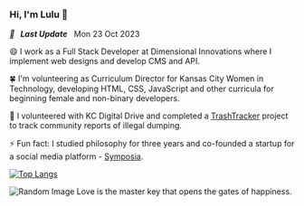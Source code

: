 ### Hi, I'm Lulu 👋

<i><b>🚩 &nbsp; Last Update</b></i> &nbsp;<!-- LAST-UPDATE:START -->
Mon  23 Oct 2023
<!-- LAST-UPDATE:END -->

😄 I work as a Full Stack Developer at Dimensional Innovations where I implement web designs and develop CMS and API.

🍀 I'm volunteering as Curriculum Director for Kansas City Women in Technology, developing HTML, CSS, JavaScript and other curricula for beginning female and non-binary developers.

🌱 I volunteered with KC Digital Drive and completed a [TrashTracker](https://github.com/codeforkansascity/TrashTrackerWebApp) project to track community reports of illegal dumping.

⚡ Fun fact: I studied philosophy for three years and co-founded a startup for a social media platform - [Symposia](https://www.projectsymposia.com/).

[![Top Langs](https://github-readme-stats.vercel.app/api/top-langs/?username=lulu-cao&layout=compact)](https://github.com/lulu-cao/github-readme-stats)

<!-- ### Some Interesting Blog Posts -->
<!--posts:start-->
<!--posts:end-->

<!-- ### Recent blog posts -->
<img src="https://picsum.photos/200/300/?random" alt="Random Image">
Love is the master key that opens the gates of happiness.


